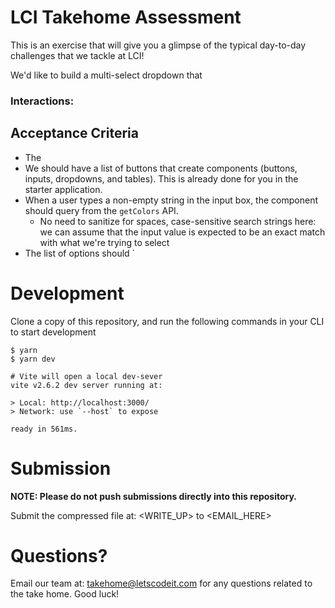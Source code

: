 # LCI Takehome Assessment

This is an exercise that will give you a glimpse of the typical day-to-day challenges that we tackle at LCI!

We'd like to build a multi-select dropdown that 

### Interactions:



## Acceptance Criteria
- The 
- We should have a list of buttons that create components (buttons, inputs, dropdowns, and tables). This is already done for you in the starter application.
- When a user types a non-empty string in the input box, the component should query from the `getColors` API.
  - No need to sanitize for spaces, case-sensitive search strings here: we can assume that the input value is expected to be an exact match with what we're trying to select
- The list of options should  `

# Development
Clone a copy of this repository, and run the following commands in your CLI to start development
```console
$ yarn
$ yarn dev 

# Vite will open a local dev-sever 
vite v2.6.2 dev server running at:

> Local: http://localhost:3000/
> Network: use `--host` to expose

ready in 561ms.
```

# Submission
**NOTE: Please do not push submissions directly into this repository.**

Submit the compressed file at: <WRITE_UP> to <EMAIL_HERE>

# Questions?

Email our team at: takehome@letscodeit.com for any questions related to the take home. Good luck! 

